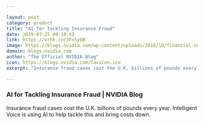 ```yaml
---

layout: post
category: product
title: "AI for Tackling Insurance Fraud"
date: 2019-03-25 09:10:43
link: https://vrhk.co/2FxSybB
image: https://blogs.nvidia.com/wp-content/uploads/2018/10/financial-success.jpg
domain: blogs.nvidia.com
author: "The Official NVIDIA Blog"
icon: https://blogs.nvidia.com/favicon.ico
excerpt: "Insurance fraud cases cost the U.K. billions of pounds every year. Intelligent Voice is using AI to help tackle this and bring costs down."

---
```


### AI for Tackling Insurance Fraud | NVIDIA Blog

Insurance fraud cases cost the U.K. billions of pounds every year. Intelligent Voice is using AI to help tackle this and bring costs down.